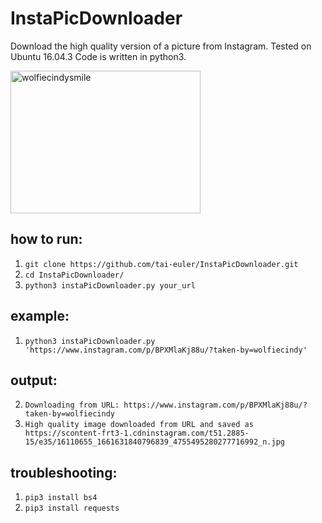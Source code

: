 # InstaPicDownloader
Download the high quality version of a picture from Instagram. Tested on Ubuntu 16.04.3
Code is written in python3.

<img src="https://scontent-frt3-1.cdninstagram.com/t51.2885-15/e35/16110655_1661631840796839_4755495280277716992_n.jpg" alt="wolfiecindysmile" style="width:304px;height:228px;">

## how to run: 
1. ```git clone https://github.com/tai-euler/InstaPicDownloader.git```
2. ```cd InstaPicDownloader/```
3. ```python3 instaPicDownloader.py your_url```

## example: 
1. ```python3 instaPicDownloader.py 'https://www.instagram.com/p/BPXMlaKj88u/?taken-by=wolfiecindy'```
## output:
2. ```Downloading from URL: https://www.instagram.com/p/BPXMlaKj88u/?taken-by=wolfiecindy```
3. ```High quality image downloaded from URL and saved as https://scontent-frt3-1.cdninstagram.com/t51.2885-15/e35/16110655_1661631840796839_4755495280277716992_n.jpg```



## troubleshooting: 
1. ```pip3 install bs4```
2. ```pip3 install requests```
